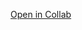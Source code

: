 [Open in Collab](https://colab.research.google.com/drive/13qOvb5Wmukkqs6ytkK5wYbLtufYUJW-2?usp=sharing)
